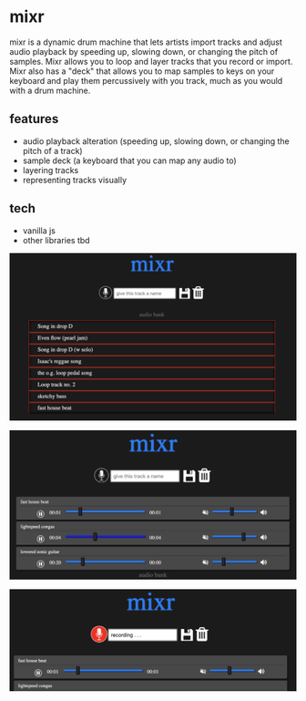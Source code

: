 # mixr

mixr is a dynamic drum machine that lets artists import tracks and adjust audio playback by speeding up, slowing down, or changing the pitch of samples. Mixr allows you to loop and layer tracks that you record or import. Mixr also has a "deck" that allows you to map samples to keys on your keyboard and play them percussively with you track, much as you would with a drum machine.

## features

- audio playback alteration (speeding up, slowing down, or changing the pitch of a track)
- sample deck (a keyboard that you can map any audio to)
- layering tracks
- representing tracks visually

## tech

- vanilla js
- other libraries tbd

![Home Page](./screenshots/home.png)

![Mix](./screenshots/mix.png)

![Record](./screenshots/record.png)
